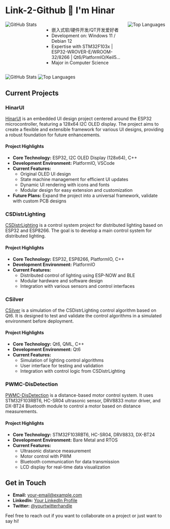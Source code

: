 # Link-2-Github 👋 I'm Hinar
<a href="https://github.com/890mn">
  <img align="left" src="https://github-readme-stats.vercel.app/api?username=890mn&show_icons=true&theme=github_dark_dimmed" alt="GitHub Stats" />
</a>
<a href="https://github.com/890mn">
  <img align="right" src="https://github-readme-stats.vercel.app/api/top-langs/?username=890mn&theme=github_dark_dimmed&layout=compact" alt="Top Languages" />
</a>

<div style="display: flex; align-items: center; margin-top: 20px;">
  <ul style="list-style-type: disc; margin-left: 20px;">
    <li>嵌入式软/硬件开发/QT开发爱好者</li>
    <li>Development on: Windows 11 / Debian 12</li>
    <li>Expertise with STM32F103x | ESP32-WROVER-E/WROOM-32/8266 | Qt6/PlatformIO/Keil5...</li>
    <li>Major in Computer Science</li>
  </ul>
</div>

![GitHub Stats](https://github-readme-stats.vercel.app/api?username=890mn&show_icons=true&theme=github_dark_dimmed)
![Top Languages](https://github-readme-stats.vercel.app/api/top-langs/?username=890mn)

## Current Projects

### HinarUI
[HinarUI](https://github.com/890mn/HinarUI) is an embedded UI design project centered around the ESP32 microcontroller, featuring a 128x64 I2C OLED display. The project aims to create a flexible and extensible framework for various UI designs, providing a robust foundation for future enhancements.

#### Project Highlights
- **Core Technology:** ESP32, I2C OLED Display (128x64), C++
- **Development Environment:** PlatformIO, VSCode
- **Current Features:**
  - Original OLED UI design
  - State machine management for efficient UI updates
  - Dynamic UI rendering with icons and fonts
  - Modular design for easy extension and customization
- **Future Plans:** Expand the project into a universal framework, validate with custom PCB designs

### CSDistrLighting
[CSDistrLighting](https://github.com/890mn/CSDistrLighting) is a control system project for distributed lighting based on ESP32 and ESP8266. The goal is to develop a main control system for distributed lighting.

#### Project Highlights
- **Core Technology:** ESP32, ESP8266, PlatformIO, C++
- **Development Environment:** PlatformIO
- **Current Features:**
  - Distributed control of lighting using ESP-NOW and BLE
  - Modular hardware and software design
  - Integration with various sensors and control interfaces

### CSilver
[CSilver](https://github.com/890mn/CSilver) is a simulation of the CSDistrLighting control algorithm based on Qt6. It is designed to test and validate the control algorithms in a simulated environment before deployment.

#### Project Highlights
- **Core Technology:** Qt6, QML, C++
- **Development Environment:** Qt6
- **Current Features:**
  - Simulation of lighting control algorithms
  - User interface for testing and validation
  - Integration with control logic from CSDistrLighting

### PWMC-DisDetection
[PWMC-DisDetection](https://github.com/890mn/PWMC-DisDetection) is a distance-based motor control system. It uses STM32F103RBT6, HC-SR04 ultrasonic sensor, DRV8833 motor driver, and DX-BT24 Bluetooth module to control a motor based on distance measurements.

#### Project Highlights
- **Core Technology:** STM32F103RBT6, HC-SR04, DRV8833, DX-BT24
- **Development Environment:** Bare Metal and RTOS
- **Current Features:**
  - Ultrasonic distance measurement
  - Motor control with PWM
  - Bluetooth communication for data transmission
  - LCD display for real-time data visualization


## Get in Touch
- **Email:** [your-email@example.com](mailto:your-email@example.com)
- **LinkedIn:** [Your LinkedIn Profile](https://www.linkedin.com/in/your-profile)
- **Twitter:** [@yourtwitterhandle](https://twitter.com/yourtwitterhandle)

Feel free to reach out if you want to collaborate on a project or just want to say hi!


